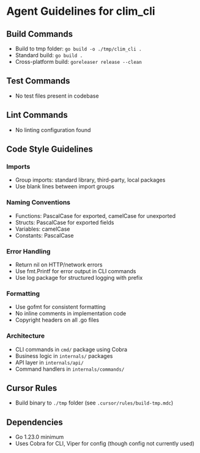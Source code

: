 # Agent Guidelines for clim_cli

## Build Commands
- Build to tmp folder: `go build -o ./tmp/clim_cli .`
- Standard build: `go build .`
- Cross-platform build: `goreleaser release --clean`

## Test Commands
- No test files present in codebase

## Lint Commands
- No linting configuration found

## Code Style Guidelines

### Imports
- Group imports: standard library, third-party, local packages
- Use blank lines between import groups

### Naming Conventions
- Functions: PascalCase for exported, camelCase for unexported
- Structs: PascalCase for exported fields
- Variables: camelCase
- Constants: PascalCase

### Error Handling
- Return nil on HTTP/network errors
- Use fmt.Printf for error output in CLI commands
- Use log package for structured logging with prefix

### Formatting
- Use gofmt for consistent formatting
- No inline comments in implementation code
- Copyright headers on all .go files

### Architecture
- CLI commands in `cmd/` package using Cobra
- Business logic in `internals/` packages
- API layer in `internals/api/`
- Command handlers in `internals/commands/`

## Cursor Rules
- Build binary to `./tmp` folder (see `.cursor/rules/build-tmp.mdc`)

## Dependencies
- Go 1.23.0 minimum
- Uses Cobra for CLI, Viper for config (though config not currently used)